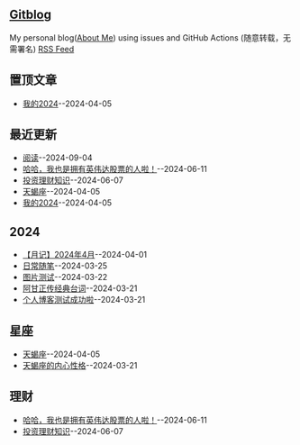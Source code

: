 ## [Gitblog](https://yihong0618.github.io/gitblog/)
My personal blog([About Me](https://github.com/yihong0618/gitblog/issues/282)) using issues and GitHub Actions (随意转载，无需署名)
[RSS Feed](https://raw.githubusercontent.com/flyfish321/gitblog/main/feed.xml)

## 置顶文章
- [我的2024](https://github.com/flyfish321/gitblog/issues/9)--2024-04-05
## 最近更新
- [阅读](https://github.com/flyfish321/gitblog/issues/15)--2024-09-04
- [哈哈，我也是拥有英伟达股票的人啦！](https://github.com/flyfish321/gitblog/issues/14)--2024-06-11
- [投资理财知识](https://github.com/flyfish321/gitblog/issues/13)--2024-06-07
- [天蝎座](https://github.com/flyfish321/gitblog/issues/10)--2024-04-05
- [我的2024](https://github.com/flyfish321/gitblog/issues/9)--2024-04-05
## 2024
- [【月记】2024年4月](https://github.com/flyfish321/gitblog/issues/8)--2024-04-01
- [日常随笔](https://github.com/flyfish321/gitblog/issues/7)--2024-03-25
- [图片测试](https://github.com/flyfish321/gitblog/issues/6)--2024-03-22
- [阿甘正传经典台词](https://github.com/flyfish321/gitblog/issues/3)--2024-03-21
- [个人博客测试成功啦](https://github.com/flyfish321/gitblog/issues/2)--2024-03-21
## 星座
- [天蝎座](https://github.com/flyfish321/gitblog/issues/10)--2024-04-05
- [天蝎座的内心性格](https://github.com/flyfish321/gitblog/issues/4)--2024-03-21
## 理财
- [哈哈，我也是拥有英伟达股票的人啦！](https://github.com/flyfish321/gitblog/issues/14)--2024-06-11
- [投资理财知识](https://github.com/flyfish321/gitblog/issues/13)--2024-06-07
